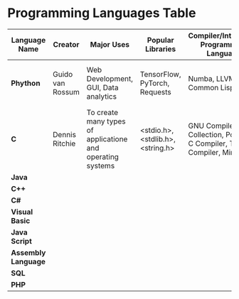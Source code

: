 # Programming Languages Table

| Language Name | Creator| Major Uses| Popular Libraries | Compiler/Interpreter Programming Language | Jobs and Salaries |
|-------------- | ------ | --------- | ----------------- | ----------------------------------------- | ----------------- |
| **Phython** | Guido van Rossum | Web Development, GUI, Data analytics | TensorFlow, PyTorch, Requests | Numba, LLVM, CMU Common Lisp | Software Engineer, web Developer: $82k-$170k |
| **C** | Dennis Ritchie | To create many types of applicatione and operating systems | <stdio.h>, <stdlib.h>, <string.h> | GNU Compiler Collection, Portable C Compiler, Tiny C Compiler, MinGW | Product Manager, Data Science ~ $81k ~ $180k | 
| **Java** | 
| **C++** | 
| **C#** | 
| **Visual Basic** |
| **Java Script** | 
| **Assembly Language** | 
| **SQL** | 
| **PHP** |
